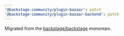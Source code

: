 ```yaml
---
'@backstage-community/plugin-bazaar': patch
'@backstage-community/plugin-bazaar-backend': patch
---
```


Migrated from the [backstage/backstage](https://github.com/backstage/backstage) monorepo.
